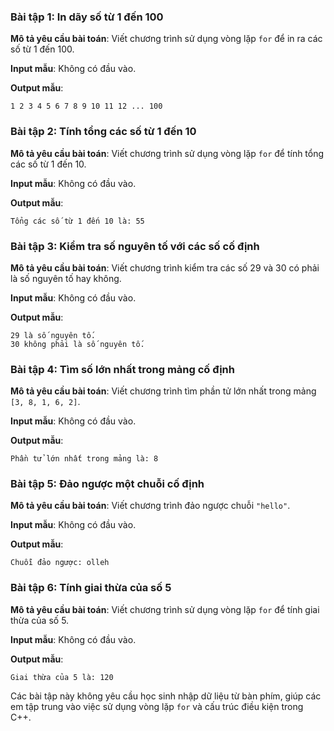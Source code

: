 ### Bài tập 1: In dãy số từ 1 đến 100
**Mô tả yêu cầu bài toán**: Viết chương trình sử dụng vòng lặp `for` để in ra các số từ 1 đến 100.

**Input mẫu**:
Không có đầu vào.

**Output mẫu**:
```
1 2 3 4 5 6 7 8 9 10 11 12 ... 100
```

### Bài tập 2: Tính tổng các số từ 1 đến 10
**Mô tả yêu cầu bài toán**: Viết chương trình sử dụng vòng lặp `for` để tính tổng các số từ 1 đến 10.

**Input mẫu**:
Không có đầu vào.

**Output mẫu**:
```
Tổng các số từ 1 đến 10 là: 55
```

### Bài tập 3: Kiểm tra số nguyên tố với các số cố định
**Mô tả yêu cầu bài toán**: Viết chương trình kiểm tra các số 29 và 30 có phải là số nguyên tố hay không.

**Input mẫu**:
Không có đầu vào.

**Output mẫu**:
```
29 là số nguyên tố.
30 không phải là số nguyên tố.
```

### Bài tập 4: Tìm số lớn nhất trong mảng cố định
**Mô tả yêu cầu bài toán**: Viết chương trình tìm phần tử lớn nhất trong mảng `[3, 8, 1, 6, 2]`.

**Input mẫu**:
Không có đầu vào.

**Output mẫu**:
```
Phần tử lớn nhất trong mảng là: 8
```

### Bài tập 5: Đảo ngược một chuỗi cố định
**Mô tả yêu cầu bài toán**: Viết chương trình đảo ngược chuỗi `"hello"`.

**Input mẫu**:
Không có đầu vào.

**Output mẫu**:
```
Chuỗi đảo ngược: olleh
```

### Bài tập 6: Tính giai thừa của số 5
**Mô tả yêu cầu bài toán**: Viết chương trình sử dụng vòng lặp `for` để tính giai thừa của số 5.

**Input mẫu**:
Không có đầu vào.

**Output mẫu**:
```
Giai thừa của 5 là: 120
```

Các bài tập này không yêu cầu học sinh nhập dữ liệu từ bàn phím, giúp các em tập trung vào việc sử dụng vòng lặp `for` và cấu trúc điều kiện trong C++.
